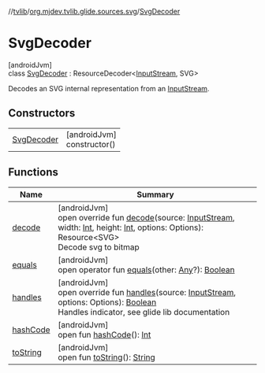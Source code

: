 //[tvlib](../../../index.md)/[org.mjdev.tvlib.glide.sources.svg](../index.md)/[SvgDecoder](index.md)

# SvgDecoder

[androidJvm]\
class [SvgDecoder](index.md) : ResourceDecoder&lt;[InputStream](https://developer.android.com/reference/kotlin/java/io/InputStream.html), SVG&gt; 

Decodes an SVG internal representation from an [InputStream](https://developer.android.com/reference/kotlin/java/io/InputStream.html).

## Constructors

| | |
|---|---|
| [SvgDecoder](-svg-decoder.md) | [androidJvm]<br>constructor() |

## Functions

| Name | Summary |
|---|---|
| [decode](decode.md) | [androidJvm]<br>open override fun [decode](decode.md)(source: [InputStream](https://developer.android.com/reference/kotlin/java/io/InputStream.html), width: [Int](https://kotlinlang.org/api/latest/jvm/stdlib/kotlin/-int/index.html), height: [Int](https://kotlinlang.org/api/latest/jvm/stdlib/kotlin/-int/index.html), options: Options): Resource&lt;SVG&gt;<br>Decode svg to bitmap |
| [equals](../../org.mjdev.tvlib.webscrapper.select/-element-not-found-exception/index.md#585090901%2FFunctions%2F-1596939238) | [androidJvm]<br>open operator fun [equals](../../org.mjdev.tvlib.webscrapper.select/-element-not-found-exception/index.md#585090901%2FFunctions%2F-1596939238)(other: [Any](https://kotlinlang.org/api/latest/jvm/stdlib/kotlin/-any/index.html)?): [Boolean](https://kotlinlang.org/api/latest/jvm/stdlib/kotlin/-boolean/index.html) |
| [handles](handles.md) | [androidJvm]<br>open override fun [handles](handles.md)(source: [InputStream](https://developer.android.com/reference/kotlin/java/io/InputStream.html), options: Options): [Boolean](https://kotlinlang.org/api/latest/jvm/stdlib/kotlin/-boolean/index.html)<br>Handles indicator, see glide lib documentation |
| [hashCode](../../org.mjdev.tvlib.webscrapper.select/-element-not-found-exception/index.md#1794629105%2FFunctions%2F-1596939238) | [androidJvm]<br>open fun [hashCode](../../org.mjdev.tvlib.webscrapper.select/-element-not-found-exception/index.md#1794629105%2FFunctions%2F-1596939238)(): [Int](https://kotlinlang.org/api/latest/jvm/stdlib/kotlin/-int/index.html) |
| [toString](../../org.mjdev.tvlib.webscrapper.select/-element-not-found-exception/index.md#1616463040%2FFunctions%2F-1596939238) | [androidJvm]<br>open fun [toString](../../org.mjdev.tvlib.webscrapper.select/-element-not-found-exception/index.md#1616463040%2FFunctions%2F-1596939238)(): [String](https://kotlinlang.org/api/latest/jvm/stdlib/kotlin/-string/index.html) |
